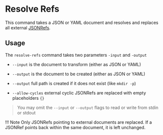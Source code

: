 # Resolve Refs
<!--
  Copyright 2024 Google LLC

  Licensed under the Apache License, Version 2.0 (the "License");
  you may not use this file except in compliance with the License.
  You may obtain a copy of the License at

       http://www.apache.org/licenses/LICENSE-2.0

  Unless required by applicable law or agreed to in writing, software
  distributed under the License is distributed on an "AS IS" BASIS,
  WITHOUT WARRANTIES OR CONDITIONS OF ANY KIND, either express or implied.
  See the License for the specific language governing permissions and
  limitations under the License.
-->

This command takes a JSON or YAML document and resolves and replaces all external [JSONRefs](http://jsonref.org/).

## Usage

The `resolve-refs` command takes two parameters `-input` and `-output`

* `--input` is the document to transform (either as JSON or YAML)

* `--output` is the document to be created (either as JSON or YAML)

* `--output` full path is created if it does not exist (like `mkdir -p`)

* `--allow-cycles` external cyclic JSONRefs are replaced with empty placeholders `{}`

> You may omit the `--input` or `--output` flags to read or write from stdin or stdout

!!! Note
    Only JSONRefs pointing to external documents are replaced. If a JSONRef points back within the same document, it is left unchanged.

